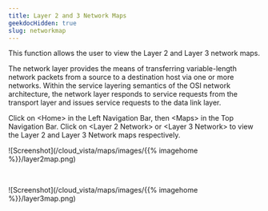 ```yaml
---
title: Layer 2 and 3 Network Maps
geekdocHidden: true
slug: networkmap
---
```


This function allows the user to view the Layer 2 and Layer 3 network maps.

The network layer provides the means of transferring variable-length network packets from a source to a destination host via one or more networks. Within the service layering semantics of the OSI network architecture, the network layer responds to service requests from the transport layer and issues service requests to the data link layer.

Click on \<Home> in the Left Navigation Bar, then \<Maps> in the Top Navigation Bar. Click on \<Layer 2 Network> or \<Layer 3 Network> to view the Layer 2 and Layer 3 Network maps respectively.



![Screenshot](/cloud_vista/maps/images/{{% imagehome %}}/layer2map.png)

&nbsp;

![Screenshot](/cloud_vista/maps/images/{{% imagehome %}}/layer3map.png)
